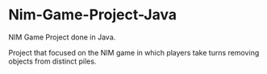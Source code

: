 # Nim-Game-Project-Java

NIM Game Project done in Java. 

Project that focused on the NIM game in which players take turns removing objects from distinct piles. 

 
